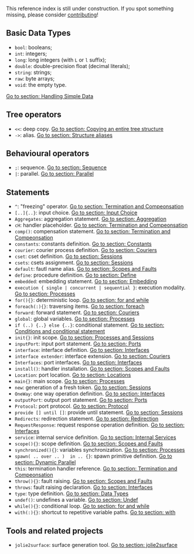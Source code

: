 This reference index is still under construction. If you spot something missing, please consider [contributing](https://github.com/jolie/docs/blob/master/reference_index.md)!

## Basic Data Types
* `bool`: booleans;
* `int`: integers;
* `long`: long integers \(with `L` or `l` suffix\);
* `double`: double-precision float \(decimal literals\);
* `string`: strings;
* `raw`: byte arrays;
* `void`: the empty type.

[Go to section: Handling Simple Data](basics/handling_simple_data)

## Tree operators
- `<<`: deep copy. [Go to section: Copying an entire tree structure](basics/data_structures.md#less-than-less-than-copying-an-entire-tree-structure)
- `->`: alias. [Go to section: Structure aliases](basics/data_structures.md#greater-than-structures-aliases)


## Behavioural operators
- `;`: sequence. [Go to section: Sequence](basics/composing_statements.md#sequence)
- `|`: parallel. [Go to section: Parallel](basics/composing_statements.md#parallel)

## Statements
- `^`: "freezing" operator. [Go to section: Termination and Compeonsation](https://jolielang.gitbook.io/docs/basicsfault-handling/termination_and_compensation#installation-time-variable-evaluation)
- `[..]{..}`: input choice. [Go to section: Input Choice](basics/composing_statements.md#input-choice)
- `Aggregates`: aggregation statement. [Go to section: Aggregation](architectural-composition/aggregation.md)
- `cH`: handler placeholder. [Go to section: Termination and Compeonsation](https://jolielang.gitbook.io/docs/basics/fault-handling/termination_and_compensation)
- `comp()`: compensation statement. [Go to section: Termination and Compeonsation](https://jolielang.gitbook.io/docs/basics/fault-handling/termination_and_compensation)
- `constants`: constants definition. [Go to section: Constants](basics/constants.md)
- `courier`: courier process definition. [Go to section: Couriers](architectural-composition/couriers.md)
- `cset`: cset definition. [Go to section: Sessions](basics/sessions.md)
- `csets`: csets assignment. [Go to section: Sessions](basics/sessions.md)
- `default`: fautl name alias. [Go to section: Scopes and Faults](fault-handling/basics.md#accessing-a-fault-caught-in-a-scope-the-alias-default)
- `define`: procedure definition. [Go to section: Define](basics/define.md)
- `embedded`: embedding statement. [Go to section: Embedding](architectural-composition/embedding.md)
- `execution { single | concurrent | sequential }`: execution modality. [Go to section: Processes](basics/processes.md)
- `for(){}`: deterministic loop. [Go to section: for and while](basics/composing_statements.md#for-and-while)
- `foreach(:){}`: traversing items. [Go to section: foreach](basics/data_structures.md#foreach-traversing-items)
- `forward`: forward statement. [Go to section: Couriers](architectural-composition/couriers.md#the-statement-forward)
- `global`: global variables. [Go to section: Processes](basics/processes.md)
- `if (..) {..} else {..}`: conditional statement. [Go to section: Conditions and conditional statement](basics/composing_statements.md#conditions-and-conditional-statement)
- `init{}`: init scope. [Go to section: Processes and Sessions](basics/processes.md)
- `inputPort`: input port statement. [Go to section: Ports](basics/communication-ports/ports.md)
- `interface`: interface definition. [Go to section: Interfaces](basics/communication-ports/interfaces.md)
- `interface extender`: interface extension. [Go to section: Couriers](architectural-composition/couriers.md#interface-extension)
- `Interfaces`: port interfaces. [Go to section: Interfaces](basics/communication-ports/interfaces.md)
- `install()`: handler installation. [Go to section: Scopes and Faults](fault-handling/basics.md)
- `Location`: port location. [Go to section: Locations](basics/communication-ports/locations.md)
- `main{}`: main scope. [Go to section: Processes](basics/processes.md)
- `new`: generation of a fresh token. [Go to section: Sessions](basics/sessions.md)
- `OneWay`: one way operation definition. [Go to section: Interfaces](basics/communication-ports/interfaces)
- `outputPort`: output port statement. [Go to section: Ports](basics/communication-ports/ports)
- `Protocol`: port protocol. [Go to section: Protocol](basics/communication-ports/protocol)
- `provide [] until []`: provide until statement. [Go to section: Sessions](basics/sessions.md#the-provide-until-statement)
- `Redirects`: redirection statement. [Go to section: Redirection](architectural-composition/redirection.md)
- `RequestResponse`: request response operation definition. [Go to section: Interfaces](basics/communication-ports/interfaces.md)
- `service`: internal service definition. [Go to section: Internal Services](architectural-composition/internal_services.md)
- `scope(){}`: scope definition. [Go to section: Scopes and Faults](fault-handling/basics.md)
- `synchronized(){}`: variables synchronization. [Go to section: Processes](basics/processes.md)
- `spawn( .. over .. )  in .. {}`: spawn primitive definition. [Go to section: Dynamic Parallel](basics/dynamicparallel.md)
- `this`: termination handler reference. [Go to section: Termination and Compeonsation](https://jolielang.gitbook.io/docs/basics/fault-handling/termination_and_compensation)
- `throw(){}`: fault raising. [Go to section: Scopes and Faults](fault-handling/basics.md)
- `throws`: fault raising declaration. [Go to section: Interfaces](basics/communication-ports/interfaces.md)
- `type`: type definition. [Go to section: Data Types](basics/communication-ports/data_types)
- `undef()`: undefines a variable. [Go to section: Undef](basics/data_structures.md#undef-erasing-tree-structures)
- `while(){}`: conditional loop. [Go to section: for and while](basics/composing_statements.md#for-and-while)
- `with(:){}`: shortcut to repetitive variable paths. [Go to section: with](basics/data_structures.md#with-a-shortcut-to-repetitive-variable-paths)

## Tools and related projects
- `jolie2surface`: surface generation tool. [Go to section: jolie2surface](architectural-composition/aggregation.md#jolie-2-surface)
